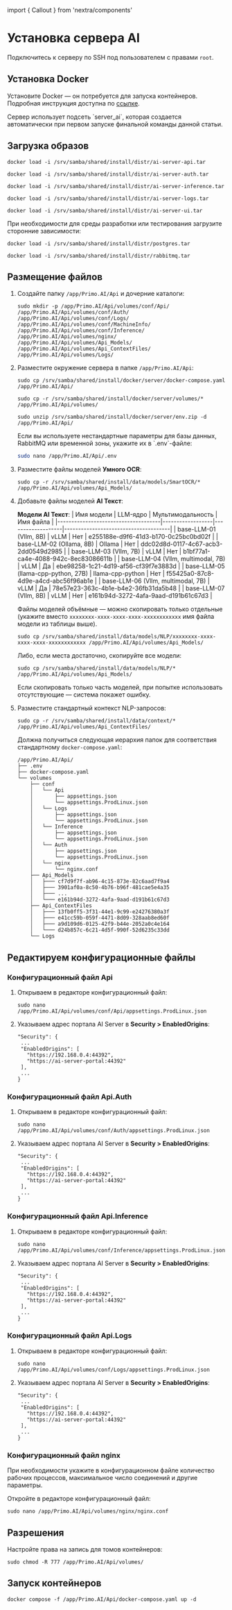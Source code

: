 import { Callout } from 'nextra/components'

# Установка сервера AI

Подключитесь к серверу по SSH под пользователем с правами `root`.

## Установка Docker

Установите Docker — он потребуется для запуска контейнеров. Подробная инструкция доступна по [ссылке](https://docs.primo-rpa.ru/ru/primo-ai/installing/linux/installing-docker).

<Callout type="warning" emoji="⚠️">
 Сервер использует подсеть `server_ai`, которая создается автоматически при первом запуске финальной команды данной статьи.
</Callout>


## Загрузка образов

```
docker load -i /srv/samba/shared/install/distr/ai-server-api.tar
```
```
docker load -i /srv/samba/shared/install/distr/ai-server-auth.tar
```
```
docker load -i /srv/samba/shared/install/distr/ai-server-inference.tar
```
```
docker load -i /srv/samba/shared/install/distr/ai-server-logs.tar
```
```
docker load -i /srv/samba/shared/install/distr/ai-server-ui.tar
```

При необходимости для среды разработки или тестирования загрузите сторонние зависимости:
```
docker load -i /srv/samba/shared/install/distr/postgres.tar
```
```
docker load -i /srv/samba/shared/install/distr/rabbitmq.tar
```

## Размещение файлов

1. Создайте папку `/app/Primo.AI/Api` и дочерние каталоги:
   ```
   sudo mkdir -p /app/Primo.AI/Api/volumes/conf/Api/ /app/Primo.AI/Api/volumes/conf/Auth/ /app/Primo.AI/Api/volumes/conf/Logs/ /app/Primo.AI/Api/volumes/conf/MachineInfo/ /app/Primo.AI/Api/volumes/conf/Inference/ /app/Primo.AI/Api/volumes/nginx/ /app/Primo.AI/Api/volumes/Api_Models/ /app/Primo.AI/Api/volumes/Api_ContextFiles/ /app/Primo.AI/Api/volumes/Logs/
   ```
1. Разместите окружение сервера в папке `/app/Primo.AI/Api`:
   ```
   sudo cp /srv/samba/shared/install/docker/server/docker-compose.yaml /app/Primo.AI/Api/
   ```
   ```
   sudo cp -r /srv/samba/shared/install/docker/server/volumes/* /app/Primo.AI/Api/volumes/
   ```
   ```
   sudo unzip /srv/samba/shared/install/docker/server/env.zip -d /app/Primo.AI/Api/
   ```
   <Callout type="note">
   Если вы используете нестандартные параметры для базы данных, RabbitMQ или временной зоны, укажите их в `.env`-файле:
   </Callout>

   ```bash
   sudo nano /app/Primo.AI/Api/.env
   ```
1. Разместите файлы моделей **Умного OCR**:
   ```
   sudo cp -r /srv/samba/shared/install/data/models/SmartOCR/* /app/Primo.AI/Api/volumes/Api_Models/
   ```
1. Добавьте файлы моделей **AI Текст**:

   **Модели AI Текст**:
   | Имя модели                          | LLM-ядро         | Мультимодальность | Имя файла                            |
   |-------------------------------------|------------------|-------------------|--------------------------------------|
   | base-LLM-01 (Vllm, 8B)              | vLLM             | Нет               | e255188e-d9f6-41d3-b170-0c25bc0bd02f |
   | base-LLM-02 (Ollama, 8B)            | Ollama           | Нет               | ddc02d8d-0117-4c67-acb3-2dd0549d2985 |
   | base-LLM-03 (Vllm, 7B)              | vLLM             | Нет               | b1bf77a1-ca4e-4088-942c-8ec83086611b |
   | base-LLM-04 (Vllm, multimodal, 7B)  | vLLM             | Да                | ebe98258-1c21-4d19-af56-cf39f7e3883d |
   | base-LLM-05 (llama-cpp-python, 27B) | llama-cpp-python | Нет               | f55425a0-87c8-4d9e-a4cd-abc56f96ab1e |
   | base-LLM-06 (Vllm, multimodal, 7B)  | vLLM             | Да                | 78e57e23-363c-4b1e-b4e2-36fb31da5b48 |
   | base-LLM-07 (Vllm, 8B)              | vLLM             | Нет               | e161b94d-3272-4afa-9aad-d191b61c67d3 |

   Файлы моделей объёмные — можно скопировать только отдельные (укажите вместо `xxxxxxxx-xxxx-xxxx-xxxx-xxxxxxxxxxxx` имя файла модели из таблицы выше).
   ```
   sudo cp /srv/samba/shared/install/data/models/NLP/xxxxxxxx-xxxx-xxxx-xxxx-xxxxxxxxxxxx /app/Primo.AI/Api/volumes/Api_Models/
   ```
   Либо, если места достаточно, скопируйте все модели:
   ```
   sudo cp /srv/samba/shared/install/data/models/NLP/* /app/Primo.AI/Api/volumes/Api_Models/
   ```
   Если скопировать только часть моделей, при попытке использовать отсутствующие — система покажет ошибку.

1. Разместите стандартный контекст NLP-запросов:
   ```
   sudo cp -r /srv/samba/shared/install/data/context/* /app/Primo.AI/Api/volumes/Api_ContextFiles/
   ```
   Должна получиться следующая иерархия папок для соответствия стандартному `docker-compose.yaml`:
   ```
   /app/Primo.AI/Api/
   ├── .env
   ├── docker-compose.yaml
   └── volumes
       ├── conf
       │   └── Api
       │       ├── appsettings.json
       │       └── appsettings.ProdLinux.json
       │   └── Logs
       │       ├── appsettings.json
       │       └── appsettings.ProdLinux.json
       │   └── Inference
       │       ├── appsettings.json
       │       └── appsettings.ProdLinux.json
       │   └── Auth
       │       ├── appsettings.json
       │       └── appsettings.ProdLinux.json
       │   └── nginx
       │       └── nginx.conf
       ├── Api_Models
       │   ├─── cf7d9f7f-ab96-4c15-873e-82c6aad7f9a4
       │   ├─── 3901af0a-8c50-4b76-b96f-481cae5e4a35
       │   ├─── ...
       │   └─── e161b94d-3272-4afa-9aad-d191b61c67d3
       ├── Api_ContextFiles
       │   ├─── 13fb0ff5-3f31-44e1-9c99-e24276380a3f
       │   ├─── e41cc59b-059f-4471-8d09-328aab8ed60f
       │   ├─── a9d109d6-0125-42f9-b44e-2052a0c4e164
       │   └─── d24b857c-6c21-4d5f-990f-52d6235c33dd
       └── Logs
   ```
## Редактируем конфигурационные файлы

### Конфигурационный файл Api

1. Открываем в редакторе конфигурационный файл:
   ```
   sudo nano /app/Primo.AI/Api/volumes/conf/Api/appsettings.ProdLinux.json
   ```
1. Указываем адрес портала AI Server в **Security > EnabledOrigins**:
   ```
   "Security": {
    ...
    "EnabledOrigins": [
      "https://192.168.0.4:44392",
      "https://ai-server-portal:44392"
    ],
    ...
   }
   ```

### Конфигурационный файл Api.Auth

1. Открываем в редакторе конфигурационный файл:
   ```
   sudo nano /app/Primo.AI/Api/volumes/conf/Auth/appsettings.ProdLinux.json
   ```
1. Указываем адрес портала AI Server в **Security > EnabledOrigins**:
   ```
   "Security": {
    ...
    "EnabledOrigins": [
      "https://192.168.0.4:44392",
      "https://ai-server-portal:44392"
    ],
    ...
   }
   ```

### Конфигурационный файл Api.Inference

1. Открываем в редакторе конфигурационный файл:
   ```
   sudo nano /app/Primo.AI/Api/volumes/conf/Inference/appsettings.ProdLinux.json
   ```

1. Указываем адрес портала AI Server в **Security > EnabledOrigins**:
   ```
   "Security": {
    ...
    "EnabledOrigins": [
      "https://192.168.0.4:44392",
      "https://ai-server-portal:44392"
    ],
    ...
   }
   ```

### Конфигурационный файл Api.Logs

1. Открываем в редакторе конфигурационный файл:
   ```
   sudo nano /app/Primo.AI/Api/volumes/conf/Logs/appsettings.ProdLinux.json
   ```
1. Указываем адрес портала AI Server в **Security > EnabledOrigins**:
   ```
   "Security": {
    ...
    "EnabledOrigins": [
      "https://192.168.0.4:44392",
      "https://ai-server-portal:44392"
    ],
    ...
   }
   ```

### Конфигурационный файл nginx

При необходимости укажите в конфигурационном файле количество рабочих процессов, максимальное число соединений и другие параметры.

Откройте в редакторе конфигурационный файл:
   ```
   sudo nano /app/Primo.AI/Api/volumes/nginx/nginx.conf
   ```

## Разрешения

Настройте права на запись для томов контейнеров:
   ```
   sudo chmod -R 777 /app/Primo.AI/Api/volumes/
   ```


## Запуск контейнеров

   ```
   docker compose -f /app/Primo.AI/Api/docker-compose.yaml up -d
   ```
